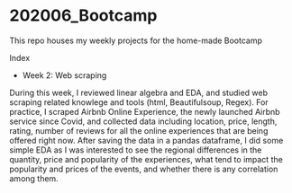 # 202006_Bootcamp
This repo houses my weekly projects for the home-made Bootcamp

Index
- Week 2: Web scraping

During this week, I reviewed linear algebra and EDA, and studied web scraping related knowlege and tools (html, Beautifulsoup, Regex). 
For practice, I scraped Airbnb Online Experience, the newly launched Airbnb service since Covid, and collected data including location, price,
length, rating, number of reviews for all the online experiences that are being offered right now. After saving the data in a pandas dataframe, 
I did some simple EDA as I was interested to see the regional differences in the quantity, price and popularity of the experiences, 
what tend to impact the popularity and prices of the events, and whether there is any correlation among them. 
